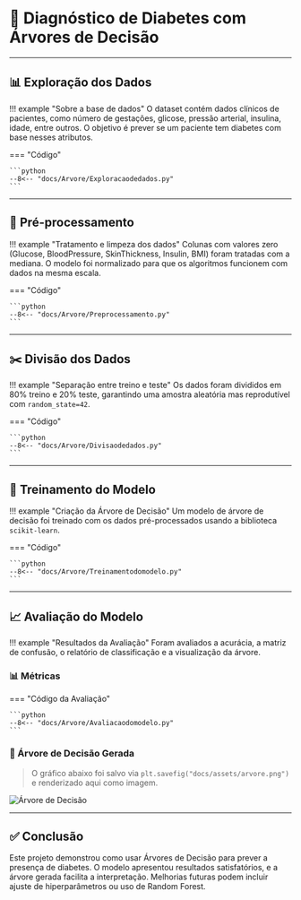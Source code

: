 # 🌳 Diagnóstico de Diabetes com Árvores de Decisão

---

## 📊 Exploração dos Dados

!!! example "Sobre a base de dados"
    O dataset contém dados clínicos de pacientes, como número de gestações, glicose, pressão arterial, insulina, idade, entre outros. O objetivo é prever se um paciente tem diabetes com base nesses atributos.

=== "Código"

    ```python
    --8<-- "docs/Arvore/Exploracaodedados.py"
    ```

---

## 🧼 Pré-processamento

!!! example "Tratamento e limpeza dos dados"
    Colunas com valores zero (Glucose, BloodPressure, SkinThickness, Insulin, BMI) foram tratadas com a mediana. O modelo foi normalizado para que os algoritmos funcionem com dados na mesma escala.

=== "Código"

    ```python
    --8<-- "docs/Arvore/Preprocessamento.py"
    ```

---

## ✂️ Divisão dos Dados

!!! example "Separação entre treino e teste"
    Os dados foram divididos em 80% treino e 20% teste, garantindo uma amostra aleatória mas reprodutível com `random_state=42`.

=== "Código"

    ```python
    --8<-- "docs/Arvore/Divisaodedados.py"
    ```

---

## 🤖 Treinamento do Modelo

!!! example "Criação da Árvore de Decisão"
    Um modelo de árvore de decisão foi treinado com os dados pré-processados usando a biblioteca `scikit-learn`.

=== "Código"

    ```python
    --8<-- "docs/Arvore/Treinamentodomodelo.py"
    ```

---

## 📈 Avaliação do Modelo

!!! example "Resultados da Avaliação"
    Foram avaliados a acurácia, a matriz de confusão, o relatório de classificação e a visualização da árvore.

### 📊 Métricas

=== "Código da Avaliação"

    ```python
    --8<-- "docs/Arvore/Avaliacaodomodelo.py"
    ```

### 🌳 Árvore de Decisão Gerada

> O gráfico abaixo foi salvo via `plt.savefig("docs/assets/arvore.png")` e renderizado aqui como imagem.

![Árvore de Decisão](../assets/arvore.png)

---

## ✅ Conclusão

Este projeto demonstrou como usar Árvores de Decisão para prever a presença de diabetes. O modelo apresentou resultados satisfatórios, e a árvore gerada facilita a interpretação. Melhorias futuras podem incluir ajuste de hiperparâmetros ou uso de Random Forest.
